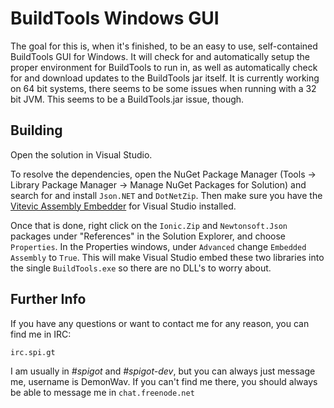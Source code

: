 BuildTools Windows GUI
======================

The goal for this is, when it's finished, to be an easy to use, self-contained BuildTools GUI for Windows. It will
check for and automatically setup the proper environment for BuildTools to run in, as well as automatically check for
and download updates to the BuildTools jar itself. It is currently working on 64 bit systems, there seems to be some
issues when running with a 32 bit JVM. This seems to be a BuildTools.jar issue, though.

Building
--------

Open the solution in Visual Studio.

To resolve the dependencies, open the NuGet Package Manager (Tools -> Library Package Manager -> Manage NuGet Packages
for Solution) and search for and install `Json.NET` and `DotNetZip`. Then make sure you have the [Vitevic Assembly
Embedder](https://visualstudiogallery.msdn.microsoft.com/a7196a81-67fc-4a26-a88a-b68ef31c2266) for Visual Studio
installed.

Once that is done, right click on the `Ionic.Zip` and `Newtonsoft.Json` packages under "References" in the Solution
Explorer, and choose `Properties`. In the Properties windows, under `Advanced` change `Embedded Assembly` to `True`.
This will make Visual Studio embed these two libraries into the single `BuildTools.exe` so there are no DLL's to worry
about.

Further Info
------------

If you have any
questions or want to contact me for any reason, you can find me in IRC:

`irc.spi.gt`

I am usually in *#spigot* and *#spigot-dev*, but you can always just message me, username is DemonWav.
If you can't  find me there, you should always be able to message me in `chat.freenode.net`
